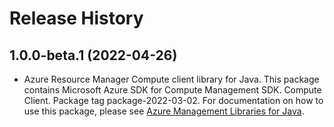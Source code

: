 # Release History

## 1.0.0-beta.1 (2022-04-26)

- Azure Resource Manager Compute client library for Java. This package contains Microsoft Azure SDK for Compute Management SDK. Compute Client. Package tag package-2022-03-02. For documentation on how to use this package, please see [Azure Management Libraries for Java](https://aka.ms/azsdk/java/mgmt).
